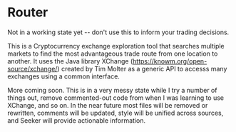 # Router
Not in a working state yet -- don't use this to inform your trading decisions.

This is a Cryptocurrency exchange exploration tool that searches multiple markets to find the 
most advantageous trade route from one location to another. It uses the Java library XChange
(https://knowm.org/open-source/xchange/) created by Tim Molter as a generic API to accesss
many exchanges using a common interface.

More coming soon. This is in a very messy state while I try a number of things out, remove 
commented-out code from when I was learning to use XChange, and so on. In the near future 
most files will be removed or rewritten, comments will be updated, style will be unified 
across sources, and Seeker will provide actionable information.
